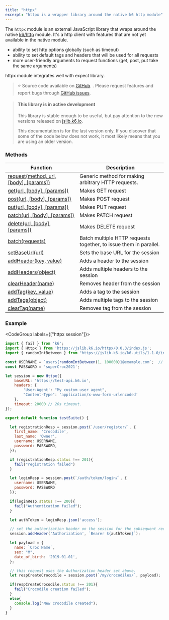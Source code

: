 ```yaml
---
title: "httpx"
excerpt: "httpx is a wrapper library around the native k6 http module"
---
```


The `httpx` module is an external JavaScript library that wraps around the native [k6/http](/javascript-api/v0-32/k6-http) module. 
It's a http client with features that are not yet available in the native module.
 - ability to set http options globally (such as timeout)
 - ability to set default tags and headers that will be used for all requests
 - more user-friendly arguments to request functions (get, post, put take the same arguments)

httpx module integrates well with expect library. 

> ⭐️ Source code available on [GitHub](https://github.com/k6io/k6-jslib-httpx). . 
> Please request features and report bugs through [GitHub issues](https://github.com/k6io/k6-jslib-httpx/issues).


<Blockquote mod='info'>

#### This library is in active development

This library is stable enough to be useful, but pay attention to the new versions released on [jslib.k6.io](https://jslib.k6.io). 

This documentation is for the last version only. If you discover that some of the code below does not work, it most likely means that you are using an older version.

</Blockquote>


### Methods

| Function | Description |
| -------- | ----------- |
| [request(method, url, [body], [params])](/javascript-api/v0-32/jslib/httpx/request-method-url-body-params)  | Generic method for making arbitrary HTTP requests. |
| [get(url, [body], [params])](/javascript-api/v0-32/jslib/httpx/get-url-body-params)  | Makes GET request |
| [post(url, [body], [params])](/javascript-api/v0-32/jslib/httpx/post-url-body-params)  | Makes POST request |
| [put(url, [body], [params])](/javascript-api/v0-32/jslib/httpx/put-url-body-params)  | Makes PUT request |
| [patch(url, [body], [params])](/javascript-api/v0-32/jslib/httpx/patch-url-body-params)  | Makes PATCH request |
| [delete(url, [body], [params])](/javascript-api/v0-32/jslib/httpx/delete-url-body-params)  | Makes DELETE request |
| [batch(requests)](/javascript-api/v0-32/jslib/httpx/batch-requests)  | Batch multiple HTTP requests together, to issue them in parallel. |
| [setBaseUrl(url)](/javascript-api/v0-32/jslib/httpx/setbaseurl-url)  | Sets the base URL for the session |
| [addHeader(key, value)](/javascript-api/v0-32/jslib/httpx/addheader-key-value)  | Adds a header to the session |
| [addHeaders(object)](/javascript-api/v0-32/jslib/httpx/addheaders-object)  | Adds multiple headers to the session |
| [clearHeader(name)](/javascript-api/v0-32/jslib/httpx/clearheader-name)  | Removes header from the session |
| [addTag(key, value)](/javascript-api/v0-32/jslib/httpx/addtag-key-value)  | Adds a tag to the session |
| [addTags(object)](/javascript-api/v0-32/jslib/httpx/addtags-object)  | Adds multiple tags to the session |
| [clearTag(name)](/javascript-api/v0-32/jslib/httpx/cleartag-name)  | Removes tag from the session |




### Example

<CodeGroup labels={["httpx session"]}>

```javascript
import { fail } from 'k6';
import { Httpx } from 'https://jslib.k6.io/httpx/0.0.3/index.js';
import { randomIntBetween } from "https://jslib.k6.io/k6-utils/1.1.0/index.js";

const USERNAME = `user${randomIntBetween(1, 100000)}@example.com`;  // random email address
const PASSWORD = 'superCroc2021';

let session = new Httpx({
    baseURL: 'https://test-api.k6.io', 
    headers: {
        'User-Agent': "My custom user agent",
        "Content-Type": 'application/x-www-form-urlencoded' 
    },
    timeout: 20000 // 20s timeout.
});

export default function testSuite() {

  let registrationResp = session.post(`/user/register/`, {
    first_name: 'Crocodile',
    last_name: 'Owner',
    username: USERNAME,
    password: PASSWORD,
  });

  if (registrationResp.status !== 201){
    fail("registration failed")
  }

  let loginResp = session.post(`/auth/token/login/`, {
    username: USERNAME,
    password: PASSWORD
  });

  if(loginResp.status !== 200){
    fail("Authentication failed");
  }

  let authToken = loginResp.json('access');

  // set the authorization header on the session for the subsequent requests.
  session.addHeader('Authorization', `Bearer ${authToken}`);

  let payload = {
    name: `Croc Name`,
    sex: "M",
    date_of_birth: '2019-01-01',
  };

  // this request uses the Authorization header set above.
  let respCreateCrocodile = session.post(`/my/crocodiles/`, payload);

  if(respCreateCrocodile.status !== 201){
    fail("Crocodile creation failed");
  }
  else{
    console.log("New crocodile created");
  }
}

```

</CodeGroup>
